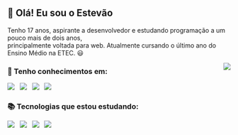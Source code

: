 ## 🤙 **Olá! Eu sou o Estevão**

Tenho 17 anos, aspirante a desenvolvedor e estudando programação a um pouco mais de dois anos, <br />
principalmente voltada para web. Atualmente cursando o último ano do Ensino Médio na ETEC. 😃

<div>
  <a href="https://github.com/EST3V4O" align="right">
    <img align="right" src="https://github-readme-stats.vercel.app/api?username=EST3V4O&show_icons=true&theme=dracula&include_all_commits=true&count_private=true" />
  </a>
</div>

### :rocket: Tenho conhecimentos em: <br/>
<p align="left">
  <img src="https://img.shields.io/badge/HTML5-E34F26?style=for-the-badge&logo=html5&logoColor=white"/>&nbsp;&nbsp;
  <img src="https://img.shields.io/badge/CSS3-1572B6?style=for-the-badge&logo=css3&logoColor=white"/>&nbsp;&nbsp;
  <img src="https://img.shields.io/badge/JavaScript-F7DF1E?style=for-the-badge&logo=javascript&logoColor=black"/>&nbsp;&nbsp;
  <img src="https://img.shields.io/badge/Git-F05032?style=for-the-badge&logo=git&logoColor=white"/>
</p>

### :books: Tecnologias que estou estudando: <br/>
<p align="left">
  <img src="https://img.shields.io/badge/TypeScript-007ACC?style=for-the-badge&logo=typescript&logoColor=white"/>&nbsp;&nbsp;
  <img src="https://img.shields.io/badge/Express.js-404D59?style=for-the-badge"/>&nbsp;&nbsp;
  <img src="https://img.shields.io/badge/Node.js-43853D?style=for-the-badge&logo=node-dot-js&logoColor=white"/>&nbsp;&nbsp;
  <img src="https://img.shields.io/badge/React-20232A?style=for-the-badge&logo=react&logoColor=61DAFB"/>
</p>



